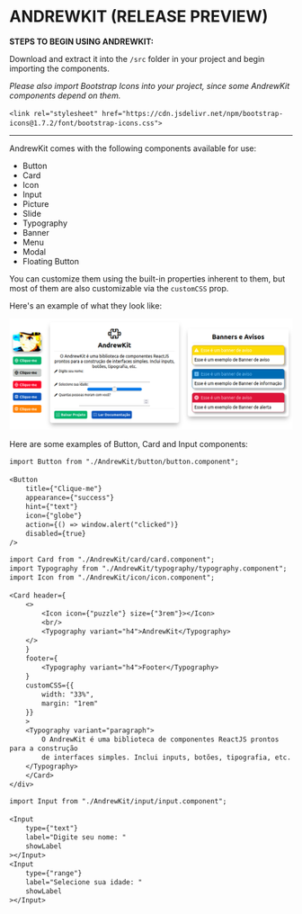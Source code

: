 # ANDREWKIT (RELEASE PREVIEW)

**STEPS TO BEGIN USING ANDREWKIT:** 

Download and extract it into the `/src` folder in your project and begin importing the components.

*Please also import Bootstrap Icons into your project, since some AndrewKit components depend on them.*

`<link rel="stylesheet" href="https://cdn.jsdelivr.net/npm/bootstrap-icons@1.7.2/font/bootstrap-icons.css">`

---
AndrewKit comes with the following components available for use:

- Button
- Card
- Icon
- Input
- Picture
- Slide
- Typography
- Banner
- Menu
- Modal
- Floating Button

You can customize them using the built-in properties inherent to them, but most of them are also customizable via the `customCSS` prop.

Here's an example of what they look like:

<img src="example.png">

Here are some examples of Button, Card and Input components:

```tsx
import Button from "./AndrewKit/button/button.component";

<Button
    title={"Clique-me"}
    appearance={"success"}
    hint={"text"}
    icon={"globe"}
    action={() => window.alert("clicked")}
    disabled={true}
/>
```

```tsx
import Card from "./AndrewKit/card/card.component";
import Typography from "./AndrewKit/typography/typography.component";
import Icon from "./AndrewKit/icon/icon.component";

<Card header={
    <>
        <Icon icon={"puzzle"} size={"3rem"}></Icon>
        <br/>
        <Typography variant="h4">AndrewKit</Typography>
    </>
    }
    footer={
        <Typography variant="h4">Footer</Typography>
    }
    customCSS={{
        width: "33%",
        margin: "1rem"
    }}
    >
    <Typography variant="paragraph">
        O AndrewKit é uma biblioteca de componentes ReactJS prontos para a construção 
        de interfaces simples. Inclui inputs, botões, tipografia, etc.
    </Typography>
    </Card>
</div>
```

```tsx
import Input from "./AndrewKit/input/input.component";

<Input 
    type={"text"} 
    label="Digite seu nome: " 
    showLabel
></Input>
<Input 
    type={"range"} 
    label="Selecione sua idade: " 
    showLabel
></Input>
```
